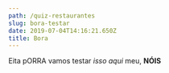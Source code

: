 ```yaml
---
path: /quiz-restaurantes
slug: bora-testar
date: 2019-07-04T14:16:21.650Z
title: Bora
---
```

Eita pORRA vamos testar *isso aqui* meu, **NÓIS**
